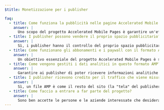 ```yaml
---
$title: Monetizzazione per i publisher

faq:
  - title: Come funziona la pubblicità nelle pagine Accelerated Mobile Pages?
    answer: |
      Uno scopo del progetto Accelerated Mobile Pages è garantire un'efficace monetizzazione degli annunci sul Web mobile adottando un approccio incentrato sull'utente. In questo contesto, l'obiettivo è supportare una gamma completa di formati di annunci, reti pubblicitarie e tecnologie nelle pagine Accelerated Mobile Pages. Per realizzare tale obiettivo, chi fa parte del progetto viene coinvolto anche nella realizzazione di prassi pubblicitarie sostenibili per assicurare che gli annunci nei file AMP siano veloci, sicuri, accattivanti ed efficaci per gli utenti.
  - title: I publisher possono vendere il proprio spazio pubblicitario?
    answer: |
      Sì, i publisher hanno il controllo del proprio spazio pubblicitario e della modalità di vendita, così come dei propri siti web esistenti.
  - title: Come funzionano gli abbonamenti e i paywall con il formato Accelerated Mobile Pages?
    answer: |
      Un obiettivo essenziale del progetto Accelerated Mobile Pages è supportare abbonamenti e paywall. Il progetto AMP supporta attualmente un framework di accesso flessibile in cui i publisher possono gestire l'esperienza di visualizzazione dei documenti per abbonati, utenti a consumo e utenti anonimi.
  - title: Come vengono gestiti i dati analitici in questo formato AMP?
    answer: |
      Garantire ai publisher di poter ricevere informazioni analitiche affidabili è un obiettivo fondamentale del progetto. Anche se il supporto dei dati analitici nella versione demo è molto limitato, è previsto che la specifica supporti la raccolta di informazioni analitiche e si integri con i sistemi di terze parti senza compromettere la velocità o le dimensioni dei file AMP. Al progetto [partecipano](/it/support/faqs/supported-platforms.html#analytics) diversi fornitori di dati analitici.
  - title: I publisher ricevono credito per il traffico che viene misurato?
    answer: |
      Sì, un file AMP è come il resto del sito (la "tela" del publisher).
  - title: Come faccio a entrare a far parte del progetto?
    answer: |
      Sono ben accette le persone e le aziende interessate che desiderano essere coinvolte per arricchire [GitHub](https://github.com/ampproject/amphtml/issues/new). In questo modo potremo aggiungerti a una lista di distribuzione e tenerti aggiornato su eventuali nuove informazioni.
---
```

